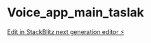 # Voice_app_main_taslak

[Edit in StackBlitz next generation editor ⚡️](https://stackblitz.com/~/github.com/diyarurumci/Voice_app_main_taslak)